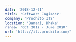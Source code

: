 ```yaml
---
date: '2018-12-01'
title: 'Software Engineer'
company: 'Prochito ITS'
location: 'Banani, Dhaka'
range: 'Oct 2018 - June 2020'
url: 'http://its.prochito.com/'
---
```

